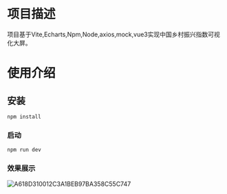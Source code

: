 # 项目描述
项目基于Vite,Echarts,Npm,Node,axios,mock,vue3实现中国乡村振兴指数可视化大屏。

# 使用介绍
## 安装
```npm
npm install   
```
### 启动

```npm
npm run dev
```
### 效果展示
![A618D310012C3A1BEB97BA358C55C747](https://github.com/user-attachments/assets/050581bb-e484-454c-bdd6-fe842e918ec3)
